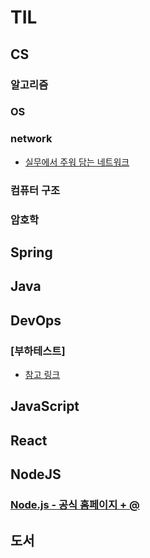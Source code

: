 # TIL

## CS
### 알고리즘
### OS
### network
- [실무에서 주워 담는 네트워크](https://github.com/accidentlywoo/TIL/tree/master/network)
### 컴퓨터 구조
### 암호학

## Spring

## Java

## DevOps
### [부하테스트]
- [참고 링크](https://blog.imqa.io/siljeon-web-aeb-buha-teseuteu-1byeon/)

## JavaScript

## React

## NodeJS
### [Node.js - 공식 홈페이지 + @](https://github.com/accidentlywoo/HelloNodeJS)

## 도서

